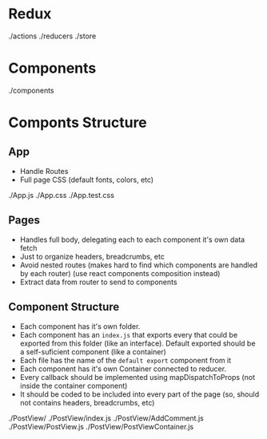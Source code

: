 # Redux
./actions
./reducers
./store

# Components
./components

# Componts Structure

## App

- Handle Routes
- Full page CSS (default fonts, colors, etc)

./App.js
./App.css
./App.test.css


## Pages

- Handles full body, delegating each to each component it's own data fetch
- Just to organize headers, breadcrumbs, etc
- Avoid nested routes (makes hard to find which components are handled by each router) (use react components composition instead)
- Extract data from router to send to components


## Component Structure

- Each component has it's own folder.
- Each component has an `index.js` that exports every that could be exported from this folder (like an interface). Default exported should be a self-suficient component (like a container)
- Each file has the name of the `default export` component from it
- Each component has it's own Container connected to reducer.
- Every callback should be implemented using mapDispatchToProps (not inside the container component)
- It should be coded to be included into every part of the page (so, should not contains headers, breadcrumbs, etc)

./PostView/
./PostView/index.js
./PostView/AddComment.js
./PostView/PostView.js
./PostView/PostViewContainer.js
